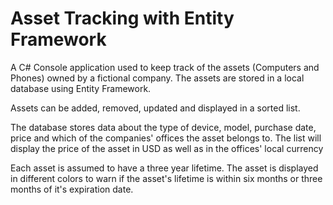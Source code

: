 # Asset Tracking with Entity Framework

A C# Console application used to keep track of the assets (Computers and Phones) owned by a fictional company. The assets are stored in a local database using Entity Framework.

Assets can be added, removed, updated and displayed in a sorted list.

The database stores data about the type of device, model, purchase date, price and which of the companies' offices the asset belongs to. The list will display the price of the asset in USD as well as in the offices' local currency

Each asset is assumed to have a three year lifetime. The asset is displayed in different colors to warn if the asset's lifetime is within six months or three months of it's expiration date.
